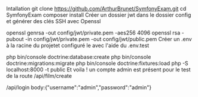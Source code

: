Intallation
git clone https://github.com/ArthurBrunet/SymfonyExam.git
cd SymfonyExam
composer install
Créer un dossier jwt dans le dossier config et générer des clés SSH avec Openssl

openssl genrsa -out config/jwt/private.pem -aes256 4096
openssl rsa -pubout -in config/jwt/private.pem -out config/jwt/public.pem
Créer un .env à la racine du projetet configuré le avec l'aide du .env.test

php bin/console doctrine:database:create
php bin/console doctrine:migrations:migrate
php bin/console doctrine:fixtures:load
php -S localhost:8000 -t public
Et voila ! un compte admin est présent pour le test de la route /api/film/create

/api/login body:{"username":"admin","password":"admin"}
